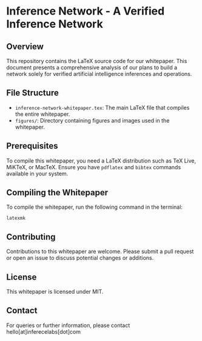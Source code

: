 # Inference Network - A Verified Inference Network

## Overview

This repository contains the LaTeX source code for our whitepaper. This document presents a comprehensive analysis of our plans to build a network solely for verified artificial intelligence inferences and operations.

## File Structure

- `inference-network-whitepaper.tex`: The main LaTeX file that compiles the entire whitepaper.
- `figures/`: Directory containing figures and images used in the whitepaper.

## Prerequisites

To compile this whitepaper, you need a LaTeX distribution such as TeX Live, MiKTeX, or MacTeX. Ensure you have `pdflatex` and `bibtex` commands available in your system.

## Compiling the Whitepaper

To compile the whitepaper, run the following command in the terminal:

```
latexmk
```

## Contributing

Contributions to this whitepaper are welcome. Please submit a pull request or open an issue to discuss potential changes or additions.

## License

This whitepaper is licensed under MIT.

## Contact

For queries or further information, please contact hello[at]inferecelabs[dot]com
